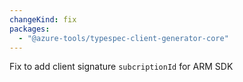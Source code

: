 ```yaml
---
changeKind: fix
packages:
  - "@azure-tools/typespec-client-generator-core"
---
```


Fix to add client signature `subcriptionId` for ARM SDK